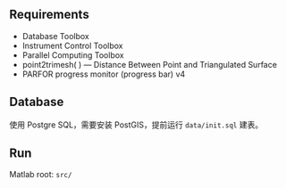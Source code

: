 ## Requirements

- Database Toolbox
- Instrument Control Toolbox
- Parallel Computing Toolbox
- point2trimesh( ) — Distance Between Point and Triangulated Surface
- PARFOR progress monitor (progress bar) v4

## Database

使用 Postgre SQL，需要安装 PostGIS，提前运行 `data/init.sql` 建表。

## Run

Matlab root: `src/`
